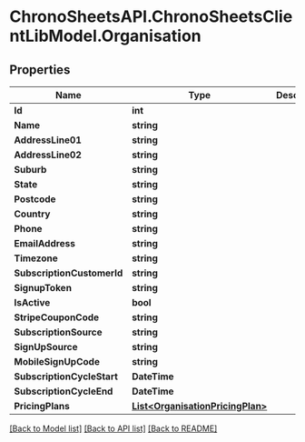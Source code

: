 
# ChronoSheetsAPI.ChronoSheetsClientLibModel.Organisation

## Properties

Name | Type | Description | Notes
------------ | ------------- | ------------- | -------------
**Id** | **int** |  | [optional] 
**Name** | **string** |  | [optional] 
**AddressLine01** | **string** |  | [optional] 
**AddressLine02** | **string** |  | [optional] 
**Suburb** | **string** |  | [optional] 
**State** | **string** |  | [optional] 
**Postcode** | **string** |  | [optional] 
**Country** | **string** |  | [optional] 
**Phone** | **string** |  | [optional] 
**EmailAddress** | **string** |  | [optional] 
**Timezone** | **string** |  | [optional] 
**SubscriptionCustomerId** | **string** |  | [optional] 
**SignupToken** | **string** |  | [optional] 
**IsActive** | **bool** |  | [optional] 
**StripeCouponCode** | **string** |  | [optional] 
**SubscriptionSource** | **string** |  | [optional] 
**SignUpSource** | **string** |  | [optional] 
**MobileSignUpCode** | **string** |  | [optional] 
**SubscriptionCycleStart** | **DateTime** |  | [optional] 
**SubscriptionCycleEnd** | **DateTime** |  | [optional] 
**PricingPlans** | [**List&lt;OrganisationPricingPlan&gt;**](OrganisationPricingPlan.md) |  | [optional] 

[[Back to Model list]](../README.md#documentation-for-models)
[[Back to API list]](../README.md#documentation-for-api-endpoints)
[[Back to README]](../README.md)


